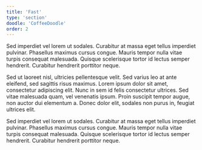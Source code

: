 ```yaml
---
title: 'Fast'
type: 'section'
doodle: 'CoffeeDoodle'
order: 2
---
```


Sed imperdiet vel lorem ut sodales. Curabitur at massa eget tellus imperdiet pulvinar. Phasellus maximus cursus congue. Mauris tempor nulla vitae turpis consequat malesuada. Quisque scelerisque tortor id lectus semper hendrerit. Curabitur hendrerit porttitor neque.

Sed ut laoreet nisl, ultricies pellentesque velit. Sed varius leo at ante eleifend, sed sagittis risus maximus. Lorem ipsum dolor sit amet, consectetur adipiscing elit. Nunc in sem id felis consectetur ultrices. Sed vitae malesuada quam, vel venenatis ipsum. Proin suscipit tempor augue, non auctor dui elementum a. Donec dolor elit, sodales non purus in, feugiat ultrices elit.

Sed imperdiet vel lorem ut sodales. Curabitur at massa eget tellus imperdiet pulvinar. Phasellus maximus cursus congue. Mauris tempor nulla vitae turpis consequat malesuada. Quisque scelerisque tortor id lectus semper hendrerit. Curabitur hendrerit porttitor neque.

